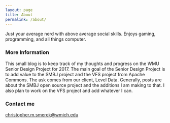 ```yaml
---
layout: page
title: About
permalink: /about/
---
```


Just your average nerd with above average social skills. Enjoys gaming, programming, and all things computer.

### More Information

This small blog is to keep track of my thoughts and progress on the WMU Senior Design Project for 2017. 
The main goal of the Senior Design Project is to add value to the SMBJ project and the VFS project from Apache Commons. 
The ask comes from our client, Level Data. Generally, posts are about the SMBJ open source project and the additions I am making to that. 
I also plan to work on the VFS project and add whatever I can. 

### Contact me

[christopher.m.smerek@wmich.edu](mailto:christopher.m.smerek@wmich.edu)
